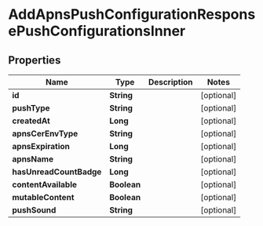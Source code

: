 

# AddApnsPushConfigurationResponsePushConfigurationsInner


## Properties

| Name | Type | Description | Notes |
|------------ | ------------- | ------------- | -------------|
|**id** | **String** |  |  [optional] |
|**pushType** | **String** |  |  [optional] |
|**createdAt** | **Long** |  |  [optional] |
|**apnsCerEnvType** | **String** |  |  [optional] |
|**apnsExpiration** | **Long** |  |  [optional] |
|**apnsName** | **String** |  |  [optional] |
|**hasUnreadCountBadge** | **Long** |  |  [optional] |
|**contentAvailable** | **Boolean** |  |  [optional] |
|**mutableContent** | **Boolean** |  |  [optional] |
|**pushSound** | **String** |  |  [optional] |



